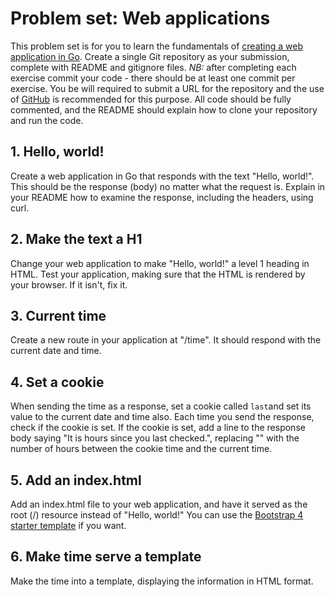 # Problem set: Web applications
This problem set is for you to learn the fundamentals of [creating a web application in Go](https://golang.org/doc/articles/wiki/).
Create a single Git repository as your submission, complete with README and gitignore files.
*NB:* after completing each exercise commit your code - there should be at least one commit per exercise.
You be will required to submit a URL for the repository and the use of [GitHub](http://www.github.com) is recommended for this purpose.
All code should be fully commented, and the README should explain how to clone your repository and run the code.


## 1. Hello, world!

Create a web application in Go that responds with the text "Hello, world!".
This should be the response (body) no matter what the request is.
Explain in your README how to examine the response, including the headers, using curl.

## 2. Make the text a H1

Change your web application to make "Hello, world!" a level 1 heading in HTML.
Test your application, making sure that the HTML is rendered by your browser.
If it isn't, fix it.


## 3. Current time

Create a new route in your application at "/time".
It should respond with the current date and time.


## 4. Set a cookie

When sending the time as a response, set a cookie called `last`and set its value to the current date and time also.
Each time you send the response, check if the cookie is set.
If the cookie is set, add a line to the response body saying "It is <time delta> hours since you last checked.", replacing "<time delta>" with the number of hours between the cookie time and the current time.


## 5. Add an index.html

Add an index.html file to your web application, and have it served as the root (/) resource instead of "Hello, world!"
You can use the [Bootstrap 4 starter template](https://getbootstrap.com/docs/4.0/getting-started/introduction/#starter-template) if you want.


## 6. Make time serve a template

Make the time into a template, displaying the information in HTML format.
